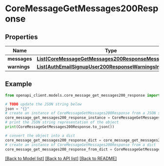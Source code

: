 # CoreMessageGetMessages200Response


## Properties

Name | Type | Description | Notes
------------ | ------------- | ------------- | -------------
**messages** | [**List[CoreMessageGetMessages200ResponseMessagesInner]**](CoreMessageGetMessages200ResponseMessagesInner.md) |  | 
**warnings** | [**List[AuthEmailSignupUser200ResponseWarningsInner]**](AuthEmailSignupUser200ResponseWarningsInner.md) |  | [optional] 

## Example

```python
from openapi_client.models.core_message_get_messages200_response import CoreMessageGetMessages200Response

# TODO update the JSON string below
json = "{}"
# create an instance of CoreMessageGetMessages200Response from a JSON string
core_message_get_messages200_response_instance = CoreMessageGetMessages200Response.from_json(json)
# print the JSON string representation of the object
print(CoreMessageGetMessages200Response.to_json())

# convert the object into a dict
core_message_get_messages200_response_dict = core_message_get_messages200_response_instance.to_dict()
# create an instance of CoreMessageGetMessages200Response from a dict
core_message_get_messages200_response_from_dict = CoreMessageGetMessages200Response.from_dict(core_message_get_messages200_response_dict)
```
[[Back to Model list]](../README.md#documentation-for-models) [[Back to API list]](../README.md#documentation-for-api-endpoints) [[Back to README]](../README.md)



